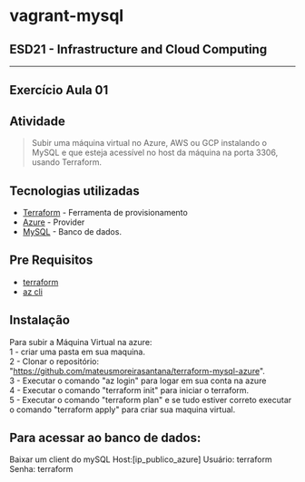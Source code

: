 # vagrant-mysql

## ESD21 - Infrastructure and Cloud Computing 
---------------------------------------------------------------------------------------------------------------

## Exercício Aula 01

## Atividade
>Subir uma máquina virtual no Azure, AWS ou GCP instalando o MySQL e que esteja acessível no host da máquina na porta 3306, usando Terraform.  

## Tecnologias utilizadas

- [Terraform](hhttps://www.terraform.io/) - Ferramenta de provisionamento
- [Azure](https://www.azure.microsoft.com/) - Provider
- [MySQL](https://www.mysql.com/) - Banco de dados.

## Pre Requisitos
- [terraform](https://www.terraform.io/downloads.html)
- [az cli](https://docs.microsoft.com/pt-br/cli/azure/install-azure-cli)

## Instalação 

Para subir a Máquina Virtual na azure:  
    1 - criar uma pasta em sua maquina.<br/>
    2 - Clonar o repositório: "https://github.com/mateusmoreirasantana/terraform-mysql-azure".  <br/>
    3 - Executar o comando "az login" para logar em sua conta na azure<br/>
    4 - Executar o comando "terraform init" para iniciar o terraform.  <br/>
    5 - Executar o comando "terraform plan" e se tudo estiver correto executar o comando "terraform apply" para criar sua maquina virtual.  <br/>


## Para acessar ao banco de dados:
  
Baixar um client do mySQL
Host:[ip_publico_azure]
Usuário: terraform  
Senha: terraform

